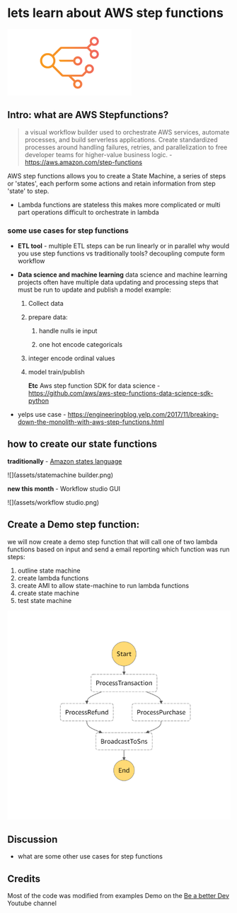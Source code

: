# lets learn about AWS step functions 

![AWS_StepFunction_icon](assets/stepfunctions_icon.png)

## Intro: what are AWS Stepfunctions? 

> a visual workflow builder used to orchestrate AWS services, automate processes, and build serverless applications.  Create standardized processes around handling failures, retries, and parallelization to free developer teams for higher-value business logic. -   https://aws.amazon.com/step-functions

AWS step functions allows you to create a State Machine, a series of steps or 'states', each perform some actions and retain information from step 'state' to step. 

- Lambda functions are stateless
  this makes more complicated or multi part operations difficult to orchestrate in lambda


### some use cases for step functions

- **ETL tool** - multiple ETL steps can be run linearly or in parallel
  why would you use step functions vs traditionally tools?
  decoupling compute form workflow
  
- **Data science and machine learning** data science and machine learning projects often have multiple data updating and processing steps that must be run to update and publish a model
  example:
  
  1. Collect data 
  
  2. prepare data:
     1. handle nulls ie input 
     
     2. one hot encode categoricals 
    
  3. integer encode ordinal values 
  
  4. model train/publish 
  
       **Etc**
       Aws step function SDK for data science - https://github.com/aws/aws-step-functions-data-science-sdk-python
  
- yelps use case - https://engineeringblog.yelp.com/2017/11/breaking-down-the-monolith-with-aws-step-functions.html 

## how to create our state functions

**traditionally** -  [Amazon states language](https://states-language.net/spec.html) 

![](assets/statemachine builder.png)

**new this month** - Workflow studio GUI

![](assets/workflow studio.png)



## Create a Demo step function:

we will now create a demo step function that will call one of two lambda functions based on input and send a email reporting which function was run steps:

1. outline state machine
2. create lambda functions
3. create AMI to allow state-machine to run lambda functions
4. create state machine
5. test state machine

![](assets/demo_workflow.png)

## Discussion

* what are some other use cases for step functions 

## Credits 

Most of the code was modified from examples Demo on the [Be a better Dev](https://www.youtube.com/channel/UCraiFqWi0qSIxXxXN4IHFBQ) Youtube channel 